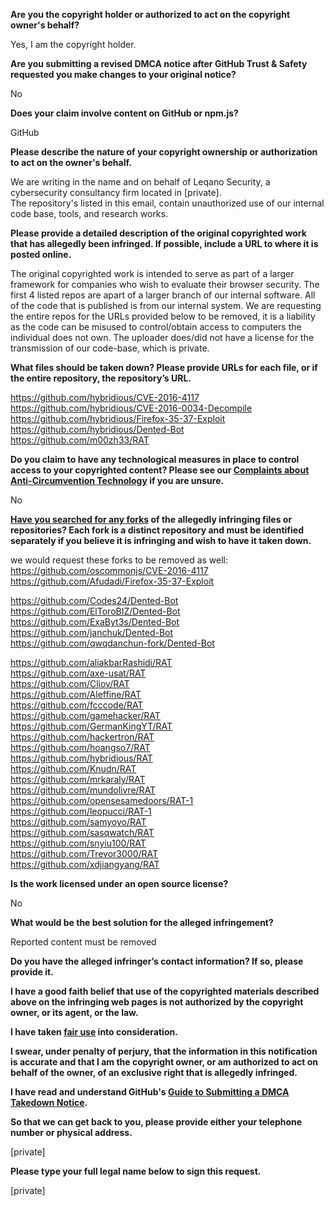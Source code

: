 **Are you the copyright holder or authorized to act on the copyright owner's behalf?**

Yes, I am the copyright holder.

**Are you submitting a revised DMCA notice after GitHub Trust & Safety requested you make changes to your original notice?**

No

**Does your claim involve content on GitHub or npm.js?**

GitHub

**Please describe the nature of your copyright ownership or authorization to act on the owner's behalf.**
 
We are writing in the name and on behalf of Leqano Security, a cybersecurity consultancy firm located in [private].  
The repository's listed in this email, contain unauthorized use of our internal code base, tools, and research works.

**Please provide a detailed description of the original copyrighted work that has allegedly been infringed. If possible, include a URL to where it is posted online.**

The original copyrighted work is intended to serve as part of a larger framework for companies who wish to evaluate their browser security. The first 4 listed repos are apart of a larger branch of our internal software. All of the code that is published is from our internal system. We are requesting the entire repos for the URLs provided below to be removed, it is a liability as the code can be misused to control/obtain access to computers the individual does not own. The uploader does/did not have a license for the transmission of our code-base, which is private.

**What files should be taken down? Please provide URLs for each file, or if the entire repository, the repository’s URL.**

https://github.com/hybridious/CVE-2016-4117  
https://github.com/hybridious/CVE-2016-0034-Decompile  
https://github.com/hybridious/Firefox-35-37-Exploit  
https://github.com/hybridious/Dented-Bot  
https://github.com/m00zh33/RAT  

**Do you claim to have any technological measures in place to control access to your copyrighted content? Please see our <a href="https://docs.github.com/articles/guide-to-submitting-a-dmca-takedown-notice#complaints-about-anti-circumvention-technology">Complaints about Anti-Circumvention Technology</a> if you are unsure.**

No

**<a href="https://docs.github.com/articles/dmca-takedown-policy#b-what-about-forks-or-whats-a-fork">Have you searched for any forks</a> of the allegedly infringing files or repositories? Each fork is a distinct repository and must be identified separately if you believe it is infringing and wish to have it taken down.**

we would request these forks to be removed as well:  
https://github.com/oscommonjs/CVE-2016-4117  
https://github.com/Afudadi/Firefox-35-37-Exploit  
  
https://github.com/Codes24/Dented-Bot  
https://github.com/ElToroBIZ/Dented-Bot  
https://github.com/ExaByt3s/Dented-Bot  
https://github.com/janchuk/Dented-Bot  
https://github.com/qwqdanchun-fork/Dented-Bot  
  
https://github.com/aliakbarRashidi/RAT  
https://github.com/axe-usat/RAT  
https://github.com/Cliov/RAT  
https://github.com/Aleffine/RAT  
https://github.com/fcccode/RAT  
https://github.com/gamehacker/RAT  
https://github.com/GermanKingYT/RAT  
https://github.com/hackertron/RAT  
https://github.com/hoangso7/RAT  
https://github.com/hybridious/RAT  
https://github.com/Knudn/RAT  
https://github.com/mrkaraly/RAT  
https://github.com/mundolivre/RAT  
https://github.com/opensesamedoors/RAT-1  
https://github.com/leopucci/RAT-1  
https://github.com/samyoyo/RAT  
https://github.com/sasqwatch/RAT  
https://github.com/snyiu100/RAT  
https://github.com/Trevor3000/RAT  
https://github.com/xdjiangyang/RAT  

**Is the work licensed under an open source license?**

No

**What would be the best solution for the alleged infringement?**

Reported content must be removed

**Do you have the alleged infringer’s contact information? If so, please provide it.**

**I have a good faith belief that use of the copyrighted materials described above on the infringing web pages is not authorized by the copyright owner, or its agent, or the law.**

**I have taken <a href="https://www.lumendatabase.org/topics/22">fair use</a> into consideration.**

**I swear, under penalty of perjury, that the information in this notification is accurate and that I am the copyright owner, or am authorized to act on behalf of the owner, of an exclusive right that is allegedly infringed.**

**I have read and understand GitHub's <a href="https://docs.github.com/articles/guide-to-submitting-a-dmca-takedown-notice/">Guide to Submitting a DMCA Takedown Notice</a>.**

**So that we can get back to you, please provide either your telephone number or physical address.**

[private]

**Please type your full legal name below to sign this request.**

[private]
